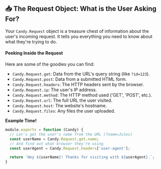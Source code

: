 ## 📥 The Request Object: What is the User Asking For?

Your `Candy.Request` object is a treasure chest of information about the user's incoming request. It tells you everything you need to know about what they're trying to do.

#### Peeking Inside the Request

Here are some of the goodies you can find:

*   `Candy.Request.get`: Data from the URL's query string (like `?id=123`).
*   `Candy.Request.post`: Data from a submitted HTML form.
*   `Candy.Request.headers`: The HTTP headers sent by the browser.
*   `Candy.Request.ip`: The user's IP address.
*   `Candy.Request.method`: The HTTP method used ('GET', 'POST', etc.).
*   `Candy.Request.url`: The full URL the user visited.
*   `Candy.Request.host`: The website's hostname.
*   `Candy.Request.files`: Any files the user uploaded.

**Example Time!**
```javascript
module.exports = function (Candy) {
  // Let's get the user's name from the URL (?name=Jules)
  const userName = Candy.Request.get.name;
  // And find out what browser they're using
  const userAgent = Candy.Request.headers['user-agent'];

  return `Hey ${userName}! Thanks for visiting with ${userAgent}.`;
}
```
